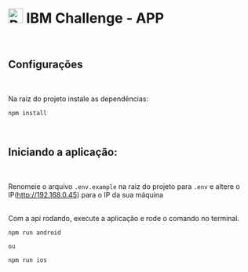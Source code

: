 # <img height="30" src="https://avatars.githubusercontent.com/u/1459110?s=200&v=4" alt="React Native" title="React Native"/> IBM Challenge - APP

<br />

## Configurações

<br />

Na raiz do projeto instale as dependências:

```
npm install
```

<br />

## Iniciando a aplicação:

<br />

Renomeie o arquivo `.env.example` na raiz do projeto para `.env` e altere o IP(http://192.168.0.45) para o IP da sua máquina

<br />
Com a api rodando, execute a aplicação e rode o comando no terminal.

```
npm run android

ou

npm run ios
```
